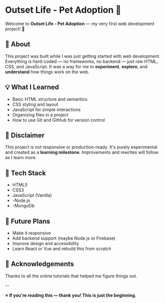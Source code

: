 # Outset Life - Pet Adoption 🐾

Welcome to **Outset Life - Pet Adoption** — my very first web development project! 🚀

## 📌 About

This project was built while I was just getting started with web development. Everything is hard-coded — no frameworks, no backend — just raw HTML, CSS, and JavaScript. It was a way for me to **experiment**, **explore**, and **understand** how things work on the web.

## 💡 What I Learned

- Basic HTML structure and semantics
- CSS styling and layout
- JavaScript for simple interactions
- Organizing files in a project
- How to use Git and GitHub for version control

## 🚧 Disclaimer

This project is not responsive or production-ready. It's purely experimental and created as a **learning milestone**. Improvements and rewrites will follow as I learn more.

## 📁 Tech Stack

- HTML5
- CSS3
- JavaScript (Vanilla)
- -Node.js
- -MongoDb

## 🌱 Future Plans

- Make it responsive
- Add backend support (maybe Node.js or Firebase)
- Improve design and accessibility
- Learn React or Vue and rebuild this from scratch

## 🙌 Acknowledgements

Thanks to all the online tutorials that helped me figure things out.

--

**⭐️ If you're reading this — thank you! This is just the beginning.**
